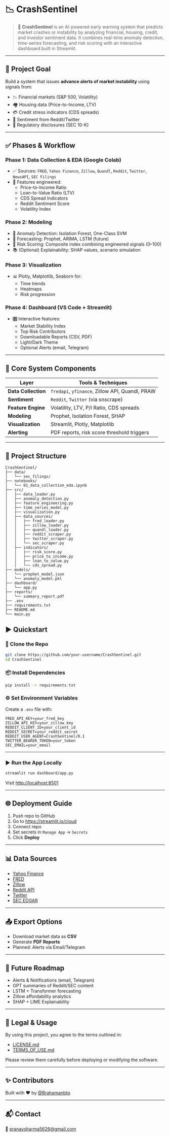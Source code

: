 
# 📉 CrashSentinel

> 🔮 **CrashSentinel** is an AI-powered early warning system that predicts market crashes or instability by analyzing financial, housing, credit, and investor sentiment data. It combines real-time anomaly detection, time-series forecasting, and risk scoring with an interactive dashboard built in Streamlit.

---

## 🎯 Project Goal

Build a system that issues **advance alerts of market instability** using signals from:

- 📉 Financial markets (S&P 500, Volatility)
- 🏘️ Housing data (Price-to-Income, LTV)
- 💳 Credit stress indicators (CDS spreads)
- 🧠 Sentiment from Reddit/Twitter
- 🏦 Regulatory disclosures (SEC 10-K)

---

## ✅ Phases & Workflow

### Phase 1: Data Collection & EDA (Google Colab)
- ✅ Sources: `FRED`, `Yahoo Finance`, `Zillow`, `Quandl`, `Reddit`, `Twitter`, `NewsAPI`, `SEC Filings`
- 🔧 Features engineered:
  - Price-to-Income Ratio
  - Loan-to-Value Ratio (LTV)
  - CDS Spread Indicators
  - Reddit Sentiment Score
  - Volatility Index

### Phase 2: Modeling
- 🚨 Anomaly Detection: Isolation Forest, One-Class SVM
- 🔮 Forecasting: Prophet, ARIMA, LSTM (future)
- 🧮 Risk Scoring: Composite index combining engineered signals (0–100)
- 📚 (Optional) Explainability: SHAP values, scenario simulation

### Phase 3: Visualization
- 📊 Plotly, Matplotlib, Seaborn for:
  - Time trends
  - Heatmaps
  - Risk progression

### Phase 4: Dashboard (VS Code + Streamlit)
- 🎛 Interactive features:
  - Market Stability Index
  - Top Risk Contributors
  - Downloadable Reports (CSV, PDF)
  - Light/Dark Theme
  - Optional Alerts (email, Telegram)

---

## 🧱 Core System Components

| Layer               | Tools & Techniques                             |
|--------------------|-------------------------------------------------|
| **Data Collection** | `fredapi`, `yfinance`, Zillow API, Quandl, PRAW |
| **Sentiment**       | `Reddit`, `Twitter` (via snscrape)             |
| **Feature Engine**  | Volatility, LTV, P/I Ratio, CDS spreads        |
| **Modeling**        | Prophet, Isolation Forest, SHAP                |
| **Visualization**   | Streamlit, Plotly, Matplotlib                  |
| **Alerting**        | PDF reports, risk score threshold triggers     |

---

## 📁 Project Structure

```
CrashSentinel/
├── data/
│   └── sec_filings/
├── notebooks/
│   └── 01_data_collection_eda.ipynb
├── src/
│   ├── data_loader.py
│   ├── anomaly_detection.py
│   ├── feature_engineering.py
│   ├── time_series_model.py
│   ├── visualization.py
│   ├── data_sources/
│   │   ├── fred_loader.py
│   │   ├── zillow_loader.py
│   │   ├── quandl_loader.py
│   │   ├── reddit_scraper.py
│   │   ├── twitter_scraper.py
│   │   └── sec_scraper.py
│   ├── indicators/
│   │   ├── risk_score.py
│   │   ├── price_to_income.py
│   │   ├── loan_to_value.py
│   │   └── cds_spread.py
├── models/
│   └── prophet_model.json
│   └── anomaly_model.pkl
├── dashboard/
│   └── app.py
├── reports/
│   └── summary_report.pdf
├── .env
├── requirements.txt
├── README.md
└── main.py
```


## ▶️ Quickstart

### 🔁 Clone the Repo

```bash
git clone https://github.com/your-username/CrashSentinel.git
cd CrashSentinel
```

### 📦 Install Dependencies

```bash
pip install -r requirements.txt
```

### ⚙️ Set Environment Variables

Create a `.env` file with:

```env
FRED_API_KEY=your_fred_key
ZILLOW_API_KEY=your_zillow_key
REDDIT_CLIENT_ID=your_client_id
REDDIT_SECRET=your_reddit_secret
REDDIT_USER_AGENT=CrashSentinel/0.1
TWITTER_BEARER_TOKEN=your_token
SEC_EMAIL=your_email
```

---

### ▶️ Run the App Locally

```bash
streamlit run dashboard/app.py
```

Visit [http://localhost:8501](http://localhost:8501)

---

## 🌐 Deployment Guide

1. Push repo to GitHub  
2. Go to https://streamlit.io/cloud  
3. Connect repo  
4. Set secrets in `Manage App` → `Secrets`  
5. Click **Deploy**

---

## 📊 Data Sources

- [Yahoo Finance](https://finance.yahoo.com/)
- [FRED](https://fred.stlouisfed.org/)
- [Zillow](https://www.zillow.com/research/data/)
- [Reddit API](https://www.reddit.com/dev/api)
- [Twitter](https://github.com/JustAnotherArchivist/snscrape)
- [SEC EDGAR](https://www.sec.gov/edgar.shtml)

---

## 📤 Export Options

- Download market data as **CSV**
- Generate **PDF Reports**
- Planned: Alerts via Email/Telegram

---

## 📌 Future Roadmap

- Alerts & Notifications (email, Telegram)
- GPT summaries of Reddit/SEC content
- LSTM + Transformer forecasting
- Zillow affordability analytics
- SHAP + LIME Explainability

---


## 📄 Legal & Usage

By using this project, you agree to the terms outlined in:

- [LICENSE.md](./LICENSE.md)
- [TERMS_OF_USE.md](./TERMS_OF_USE.md)

Please review them carefully before deploying or modifying the software.


---

## ✨ Contributors

Built with ❤️ by [@Brahamanbtp](https://github.com/Brahamanbtp)

---

## 📬 Contact

📧 pranaysharma5626@gmail.com
